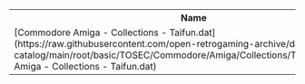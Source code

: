<table>
<tr><th>Name</th><th>Size</th></tr>
<tr><td>
[Commodore Amiga - Collections - Taifun.dat](https://raw.githubusercontent.com/open-retrogaming-archive/dat-catalog/main/root/basic/TOSEC/Commodore/Amiga/Collections/Taifun/Commodore Amiga - Collections - Taifun.dat)
</td><td>94377</td></tr>
</table>
